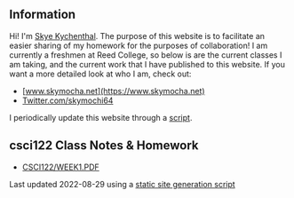 ## Information
Hi! I'm [Skye Kychenthal](https://www.skymocha.net). The purpose of this website is to facilitate an easier sharing of my homework for the purposes of collaboration! I am currently a freshmen at Reed College, so below is are the current classes I am taking, and the current work that I have published to this website. If you want a more detailed look at who I am, check out:

* [www.skymocha.net](https://www.skymocha.net)
* [Twitter.com/skymochi64](https://www.twitter.com/skymochi64)

I periodically update this website through a [script](https://github.com/SkyMocha/skymocha.github.io/blob/main/update.py).

## csci122 Class Notes & Homework 
* [CSCI122/WEEK1.PDF](csci122/Week1.pdf) 


Last updated 2022-08-29 using a [static site generation script](https://github.com/SkyMocha/skymocha.github.io/blob/main/update.py)